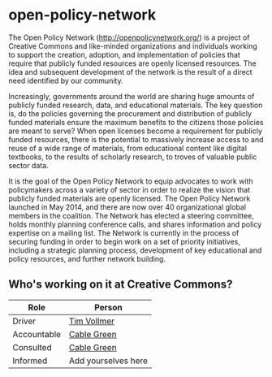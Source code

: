 # open-policy-network

The Open Policy Network (http://openpolicynetwork.org/) is a project of Creative Commons and like-minded organizations and individuals working to support the creation, adoption, and implementation of policies that require that publicly funded resources are openly licensed resources. The idea and subsequent development of the network is the result of a direct need identified by our community. 

Increasingly, governments around the world are sharing huge amounts of publicly funded research, data, and educational materials. The key question is, do the policies governing the procurement and distribution of publicly funded materials ensure the maximum benefits to the citizens those policies are meant to serve? When open licenses become a requirement for publicly funded resources, there is the potential to massively increase access to and reuse of a wide range of materials, from educational content like digital textbooks, to the results of scholarly research, to troves of valuable public sector data.

It is the goal of the Open Policy Network to equip advocates to work with policymakers across a variety of sector in order to realize the vision that publicly funded materials are openly licensed. The Open Policy Network launched in May 2014, and there are now over 40 organizational global members in the coalition. The Network has elected a steering committee, holds monthly planning conference calls, and shares information and policy expertise on a mailing list. The Network is currently in the process of securing funding in order to begin work on a set of priority initiatives, including a strategic planning process, development of key educational and policy resources, and further network building. 


## Who's working on it at Creative Commons?

| Role  | Person |
| ------------- | ------------- |
| Driver  | [Tim Vollmer](https://github.com/tvol)  |
| Accountable  | [Cable Green](https://github.com/cablegreen)  |
| Consulted | [Cable Green](https://github.com/cablegreen) |
| Informed | Add yourselves here |
